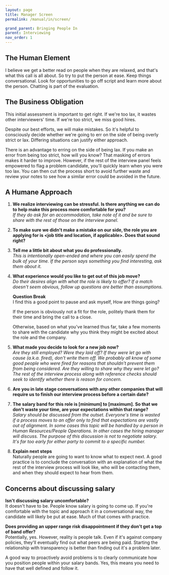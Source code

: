 ```yaml
---
layout: page
title: Manager Screen
permalink: /manual/in/screen/

grand_parent: Bringing People In
parent: Interviewing
nav_order: 1
---
```


## The Human Element
I believe we get a better read on people when they are relaxed, and that's
what this call is all about. So try to put the person at ease. Keep things 
conversational. Look for opportunities to go off script and learn more about
the person. Chatting is part of the evaluation.

## The Business Obligation
This initial assessment is important to get right. If we're too lax, it wastes 
other interviewers' time. If we're too strict, we miss good hires. 

Despite our best efforts, we will make mistakes. So it's helpful to consciously 
decide whether we're going to err on the side of being overly strict or lax. 
Differing situations can justify either approach.

There is an advantage to erring on the side of being lax. If you make an 
error from being too strict, how will you know? That masking of errors makes it 
harder to improve. However, if the rest of the interview panel feels empowered 
to flag a problem candidate, you'll quickly learn when you were too lax. You 
can then cut the process short to avoid further waste and review your notes to 
see how a similar error could be avoided in the future.

## A Humane Approach

1. **We realize interviewing can be stressful. Is there anything we can do to
help make this process more comfortable for you?**  
*If they do ask for an accommodation, take note of it and be sure to share with
the rest of those on the interview panel.*

2. **To make sure we didn't make a mistake on our side, the role you are
applying for is <job title and location, if applicable>. Does that sound
right?**  

3. **Tell me a little bit about what you do professionally.**  
*This is intentionally open-ended and where you can easily spend the bulk of 
your time. If the person says something you find interesting, ask them about 
it.*

4. **What experience would you like to get out of this job move?**  
*Do their desires align with what the role is likely to offer? If a match 
doesn't seem obvious, follow up questions are better than assumptions.*

    **Question Break**  
    I find this a good point to pause and ask myself, How are things going?

    If the person is obviously not a fit for the role, politely thank them for 
    their time and bring the call to a close.

    Otherwise, based on what you've learned thus far, take a few moments to 
    share with the candidate why you think they might be excited about the role 
    and the company. 


5. **What made you decide to look for a new job now?**  
*Are they still employed? Were they laid off? If they were let go with cause 
(a.k.a. fired), don't write them off. We probably all know of some good people 
who were fired for reasons that shouldn't prevent them from being considered. 
Are they willing to share why they were let go? The rest of the interview 
process along with reference checks should seek to identify whether there is 
reason for concern.*


6. **Are you in late stage conversations with any other companies that will 
require us to finish our interview process before a certain date?**  

7. **The salary band for this role is [minimum] to [maximum]. So that we don't 
waste your time, are your expectations within that range?**  
*Salary should be discussed from the outset. Everyone's time is wasted if
a process moves to an offer only to find that expectations are vastly out
of alignment. In some cases this topic will be handled by a person in Human 
Resources/People Operations. In other cases the hiring manager will discuss.
The purpose of this discussion is not to negotiate salary. It's far too early 
for either party to commit to a specific number.*

8. **Explain next steps**  
Naturally people are going to want to know what to expect next. A good
practice is to conclude the conversation with an explanation of what 
the rest of the interview process will look like, who will be contacting
them, and when they should expect to hear from them.

## Concerns about discussing salary
**Isn't discussing salary uncomfortable?**  
It doesn't have to be. People know salary is going to come up. If you're 
comfortable with the topic and approach it in a conversational way, the 
candidate will likely be put at ease. Much of that comes with practice. 

**Does providing an upper range risk disappointment if they don't get a 
top of band offer?**  
Potentially, yes. However, reality is people talk. Even if it's against 
company policies, they'll eventually find out what peers are being paid.
Starting the relationship with transparency is better than finding out it's a
problem later.

A good way to proactively avoid problems is to clearly communicate how you
position people within your salary bands. Yes, this means you need to have
that well defined and follow it.
